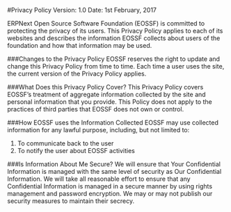 #Privacy Policy
Version: 1.0 Date: 1st February, 2017

ERPNext Open Source Software Foundation (EOSSF) is committed to protecting the privacy of its users. This Privacy Policy applies to each of its websites and describes the information EOSSF collects about users of the foundation and how that information may be used.

###Changes to the Privacy Policy
EOSSF reserves the right to update and change this Privacy Policy from time to time. Each time a user uses the site, the current version of the Privacy Policy applies.

###What Does this Privacy Policy Cover?
This Privacy Policy covers EOSSF’s treatment of aggregate information collected by the site and personal information that you provide. This Policy does not apply to the practices of third parties that EOSSF does not own or control.

###How EOSSF uses the Information Collected
EOSSF may use collected information for any lawful purpose, including, but not limited to:
1. To communicate back to the user
1. To notify the user about EOSSF activities

###Is Information About Me Secure?
We will ensure that Your Confidential Information is managed with the same level of security as Our Confidential Information. We will take all reasonable effort to ensure that any Confidential Information is managed in a secure manner by using rights management and password encryption. We may or may not publish our security measures to maintain their secrecy.